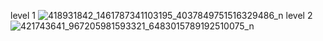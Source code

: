 level 1
![418931842_1461787341103195_4037849751516329486_n](https://github.com/pirlacdianaA5/Software_Engineering_2024/assets/125950320/78274c10-b712-4f89-91a0-9e70095df2cb)
level 2
![421743641_967205981593321_6483015789192510075_n](https://github.com/pirlacdianaA5/Software_Engineering_2024/assets/125950320/2f25a350-e380-44c6-bf2b-8053d0994cdc)
